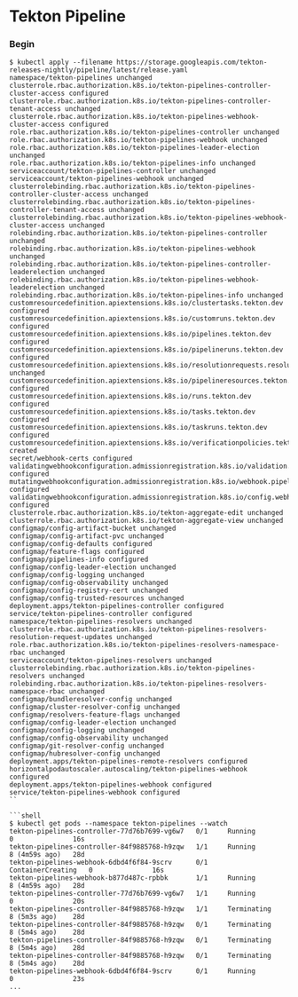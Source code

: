 # Tekton Pipeline 

### Begin 

```shell
$ kubectl apply --filename https://storage.googleapis.com/tekton-releases-nightly/pipeline/latest/release.yaml 
namespace/tekton-pipelines unchanged
clusterrole.rbac.authorization.k8s.io/tekton-pipelines-controller-cluster-access configured
clusterrole.rbac.authorization.k8s.io/tekton-pipelines-controller-tenant-access unchanged
clusterrole.rbac.authorization.k8s.io/tekton-pipelines-webhook-cluster-access configured
role.rbac.authorization.k8s.io/tekton-pipelines-controller unchanged
role.rbac.authorization.k8s.io/tekton-pipelines-webhook unchanged
role.rbac.authorization.k8s.io/tekton-pipelines-leader-election unchanged
role.rbac.authorization.k8s.io/tekton-pipelines-info unchanged
serviceaccount/tekton-pipelines-controller unchanged
serviceaccount/tekton-pipelines-webhook unchanged
clusterrolebinding.rbac.authorization.k8s.io/tekton-pipelines-controller-cluster-access unchanged
clusterrolebinding.rbac.authorization.k8s.io/tekton-pipelines-controller-tenant-access unchanged
clusterrolebinding.rbac.authorization.k8s.io/tekton-pipelines-webhook-cluster-access unchanged
rolebinding.rbac.authorization.k8s.io/tekton-pipelines-controller unchanged
rolebinding.rbac.authorization.k8s.io/tekton-pipelines-webhook unchanged
rolebinding.rbac.authorization.k8s.io/tekton-pipelines-controller-leaderelection unchanged
rolebinding.rbac.authorization.k8s.io/tekton-pipelines-webhook-leaderelection unchanged
rolebinding.rbac.authorization.k8s.io/tekton-pipelines-info unchanged
customresourcedefinition.apiextensions.k8s.io/clustertasks.tekton.dev configured
customresourcedefinition.apiextensions.k8s.io/customruns.tekton.dev configured
customresourcedefinition.apiextensions.k8s.io/pipelines.tekton.dev configured
customresourcedefinition.apiextensions.k8s.io/pipelineruns.tekton.dev configured
customresourcedefinition.apiextensions.k8s.io/resolutionrequests.resolution.tekton.dev unchanged
customresourcedefinition.apiextensions.k8s.io/pipelineresources.tekton.dev configured
customresourcedefinition.apiextensions.k8s.io/runs.tekton.dev configured
customresourcedefinition.apiextensions.k8s.io/tasks.tekton.dev configured
customresourcedefinition.apiextensions.k8s.io/taskruns.tekton.dev configured
customresourcedefinition.apiextensions.k8s.io/verificationpolicies.tekton.dev created
secret/webhook-certs configured
validatingwebhookconfiguration.admissionregistration.k8s.io/validation.webhook.pipeline.tekton.dev configured
mutatingwebhookconfiguration.admissionregistration.k8s.io/webhook.pipeline.tekton.dev configured
validatingwebhookconfiguration.admissionregistration.k8s.io/config.webhook.pipeline.tekton.dev configured
clusterrole.rbac.authorization.k8s.io/tekton-aggregate-edit unchanged
clusterrole.rbac.authorization.k8s.io/tekton-aggregate-view unchanged
configmap/config-artifact-bucket unchanged
configmap/config-artifact-pvc unchanged
configmap/config-defaults configured
configmap/feature-flags configured
configmap/pipelines-info configured
configmap/config-leader-election unchanged
configmap/config-logging unchanged
configmap/config-observability unchanged
configmap/config-registry-cert unchanged
configmap/config-trusted-resources unchanged
deployment.apps/tekton-pipelines-controller configured
service/tekton-pipelines-controller configured
namespace/tekton-pipelines-resolvers unchanged
clusterrole.rbac.authorization.k8s.io/tekton-pipelines-resolvers-resolution-request-updates unchanged
role.rbac.authorization.k8s.io/tekton-pipelines-resolvers-namespace-rbac unchanged
serviceaccount/tekton-pipelines-resolvers unchanged
clusterrolebinding.rbac.authorization.k8s.io/tekton-pipelines-resolvers unchanged
rolebinding.rbac.authorization.k8s.io/tekton-pipelines-resolvers-namespace-rbac unchanged
configmap/bundleresolver-config unchanged
configmap/cluster-resolver-config unchanged
configmap/resolvers-feature-flags unchanged
configmap/config-leader-election unchanged
configmap/config-logging unchanged
configmap/config-observability unchanged
configmap/git-resolver-config unchanged
configmap/hubresolver-config unchanged
deployment.apps/tekton-pipelines-remote-resolvers configured
horizontalpodautoscaler.autoscaling/tekton-pipelines-webhook configured
deployment.apps/tekton-pipelines-webhook configured
service/tekton-pipelines-webhook configured
``

```shell 
$ kubectl get pods --namespace tekton-pipelines --watch
tekton-pipelines-controller-77d76b7699-vg6w7   0/1     Running             0               16s
tekton-pipelines-controller-84f9885768-h9zqw   1/1     Running             8 (4m59s ago)   28d
tekton-pipelines-webhook-6dbd4f6f84-9scrv      0/1     ContainerCreating   0               16s
tekton-pipelines-webhook-b877d487c-rpbbk       1/1     Running             8 (4m59s ago)   28d
tekton-pipelines-controller-77d76b7699-vg6w7   1/1     Running             0               20s
tekton-pipelines-controller-84f9885768-h9zqw   1/1     Terminating         8 (5m3s ago)    28d
tekton-pipelines-controller-84f9885768-h9zqw   0/1     Terminating         8 (5m4s ago)    28d
tekton-pipelines-controller-84f9885768-h9zqw   0/1     Terminating         8 (5m4s ago)    28d
tekton-pipelines-controller-84f9885768-h9zqw   0/1     Terminating         8 (5m4s ago)    28d
tekton-pipelines-webhook-6dbd4f6f84-9scrv      0/1     Running             0               23s
...
```